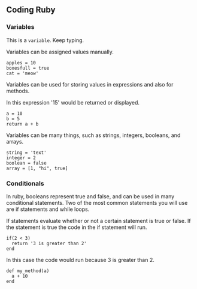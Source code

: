 ## Coding Ruby

### Variables

This is a `variable`. Keep typing.

Variables can be assigned values manually.
```
apples = 10
boxesfull = true
cat = 'meow'
```
Variables can be used for storing values in expressions and also for methods.

In this expression '15' would be returned or displayed.
```
a = 10
b = 5
return a + b
```
Variables can be many things, such as strings, integers, booleans, and arrays.
```
string = 'text'
integer = 2
boolean = false
array = [1, "hi", true]
```
### Conditionals

In ruby, booleans represent true and false, and can be used in many conditional statements. Two of the most common statements you will use are if statements and while loops.

If statements evaluate whether or not a certain statement is true or false. If the statement is true the code in the if statement will run.
```
if(2 < 3)
  return '3 is greater than 2'
end
```
In this case the code would run because 3 is greater than 2.
```
def my_method(a)
  a + 10
end
```
